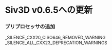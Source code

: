 # Siv3D v0.6.5への更新
### プリプロセッサの追加
_SILENCE_CXX20_CISO646_REMOVED_WARNING
_SILENCE_ALL_CXX23_DEPRECATION_WARNINGS
